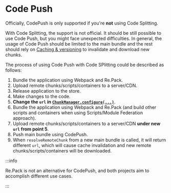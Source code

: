 # Code Push

Officially, CodePush is only supported if you're **not** using Code Splitting.

With Code Splitting, the support is not official. It should be still possible to use Code Push, but
you might face unexpected difficulties. In general, the usage of Code Push should be limited to the
main bundle and the rest should rely on [Caching & versioning](./caching-versioning) to invalidate
and download new chunks.

The process of using Code Push with Code SPlitting could be described as follows:

1. Bundle the application using Webpack and Re.Pack.
2. Upload remote chunks/scripts/containers to a server/CDN.
3. Release application to the store.
4. Make changes to the code.
5. **Change the `url` in [`ChunkManager.configure(...)`](../../api/react-native/classes/ChunkManager#configure)**.
6. Bundle the application using Webpack and Re.Pack (and build other scripts and containers when
   using Scripts/Module Federation approach).
7. Upload remote chunks/scripts/containers to a server/CDN **under new `url` from point 5**.
8. Push main bundle using CodePush.
9. When `resolveRemoteChunk` from a new main bundle is called, it will return different `url`,
   which will cause cache invalidation and new remote chunks/scripts/containers will be downloaded.

:::info

Re.Pack is not an alternative for CodePush, and both projects aim to accomplish different use cases.

:::
